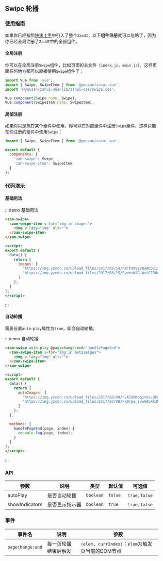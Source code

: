 <style>
@component-namespace demo {
  @b swipe {
    .zan-swipe {
      height: 200px;

      img {
        width: 100%;
      }
    }
  }
}
</style>

<script>
export default {
  data() {
    return {
      autoImages: [
        'https://img.yzcdn.cn/upload_files/2017/03/09/FvkZahKoq1vkxLQFdVWeLf2UCqDz.png',
        'https://img.yzcdn.cn/upload_files/2017/03/09/Fk0rpe_svu9d5Xk3MUCWd1QeMXOu.png'
      ],
      images: [
        'https://img.yzcdn.cn/upload_files/2017/03/14/FmTPs0SeyQaAOSK1rRe1sL8RcwSY.jpeg',
        'https://img.yzcdn.cn/upload_files/2017/03/15/FvexrWlG_WxtCE9Omo5l27n_mAG_.jpeg'
      ]
    };
  },

  methods: {
    handlePageEnd(page, index) {
      console.log(page, index);
    }
  }
};
</script>

## Swipe 轮播

### 使用指南

如果你已经按照[快速上手](/vue/component/quickstart)中引入了整个`ZanUI`，以下**组件注册**就可以忽略了，因为你已经全局注册了`ZanUI`中的全部组件。

#### 全局注册

你可以在全局注册`Swipe`组件，比如页面的主文件（`index.js`，`main.js`），这样页面任何地方都可以直接使用`Swipe`组件了：

```js
import Vue from 'vue';
import { Swipe, SwipeItem } from '@youzan/zanui-vue';
import '@youzan/zanui-vue/lib/zanui-css/swipe.css';

Vue.component(Swipe.name, Swipe);
Vue.component(SwipeItem.name, SwipeItem);
```

#### 局部注册

如果你只是想在某个组件中使用，你可以在对应组件中注册`Swipe`组件，这样只能在你注册的组件中使用`Swipe`：

```js
import { Swipe, SwipeItem } from '@youzan/zanui-vue';

export default {
  components: {
    'zan-swipe': Swipe,
    'zan-swipe-item': SwipeItem
  }
};
```

### 代码演示

#### 基础用法

:::demo 基础用法
```html
<zan-swipe>
  <zan-swipe-item v-for="img in images">
    <img v-lazy="img" alt="">
  </zan-swipe-item>
</zan-swipe>

<script>
export default {
  data() {
    return {
      images: [
        'https://img.yzcdn.cn/upload_files/2017/03/14/FmTPs0SeyQaAOSK1rRe1sL8RcwSY.jpeg',
        'https://img.yzcdn.cn/upload_files/2017/03/15/FvexrWlG_WxtCE9Omo5l27n_mAG_.jpeg'
      ]
    };
  }
};
</script>
```
:::

#### 自动轮播

需要设置`auto-play`属性为`true`，即会自动轮播。

:::demo 自动轮播
```html
<zan-swipe auto-play @pagechange:end="handlePageEnd">
  <zan-swipe-item v-for="img in autoImages">
    <img v-lazy="img" alt="">
  </zan-swipe-item>
</zan-swipe>

<script>
export default {
  data() {
    return {
      autoImages: [
        'https://img.yzcdn.cn/upload_files/2017/03/09/FvkZahKoq1vkxLQFdVWeLf2UCqDz.png',
        'https://img.yzcdn.cn/upload_files/2017/03/09/Fk0rpe_svu9d5Xk3MUCWd1QeMXOu.png'
      ]
    };
  },

  methods: {
    handlePageEnd(page, index) {
      console.log(page, index);
    }
  }
};
</script>
```
:::

### API

| 参数       | 说明      | 类型       | 默认值       | 可选值       |
|-----------|-----------|-----------|-------------|-------------|
| autoPlay | 是否自动轮播 | `boolean`  |    `false`     |    `true`, `false`      |
| showIndicators | 是否显示指示器 | `boolean`  |   `true`       |   `true`, `false`       |

### 事件

| 事件名       | 说明      | 参数 |
|-----------|-----------|-----------|
| `pagechange:end` | 每一页轮播结束后触发 | `(elem, currIndex)`：`elem`为触发页当前的DOM节点 |
